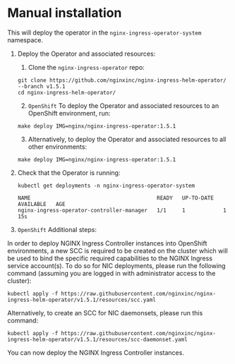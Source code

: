 # Manual installation

This will deploy the operator in the `nginx-ingress-operator-system` namespace.

1. Deploy the Operator and associated resources:

   1. Clone the `nginx-ingress-operator` repo:

   ```shell
   git clone https://github.com/nginxinc/nginx-ingress-helm-operator/ --branch v1.5.1
   cd nginx-ingress-helm-operator/
   ```

   2. `OpenShift` To deploy the Operator and associated resources to an OpenShift environment, run:

   ```shell
   make deploy IMG=nginx/nginx-ingress-operator:1.5.1
   ```

   3. Alternatively, to deploy the Operator and associated resources to all other environments:

   ```shell
   make deploy IMG=nginx/nginx-ingress-operator:1.5.1
   ```

2. Check that the Operator is running:

   ```shell
   kubectl get deployments -n nginx-ingress-operator-system

   NAME                                        READY   UP-TO-DATE   AVAILABLE   AGE
   nginx-ingress-operator-controller-manager   1/1     1            1           15s
   ```

3. `OpenShift` Additional steps:

In order to deploy NGINX Ingress Controller instances into OpenShift environments, a new SCC is required to be created on the cluster which will be used to bind the specific required capabilities to the NGINX Ingress service account(s). To do so for NIC deployments, please run the following command (assuming you are logged in with administrator access to the cluster):

`kubectl apply -f https://raw.githubusercontent.com/nginxinc/nginx-ingress-helm-operator/v1.5.1/resources/scc.yaml`

Alternatively, to create an SCC for NIC daemonsets, please run this command:

`kubectl apply -f https://raw.githubusercontent.com/nginxinc/nginx-ingress-helm-operator/v1.5.1/resources/scc-daemonset.yaml`

You can now deploy the NGINX Ingress Controller instances.
